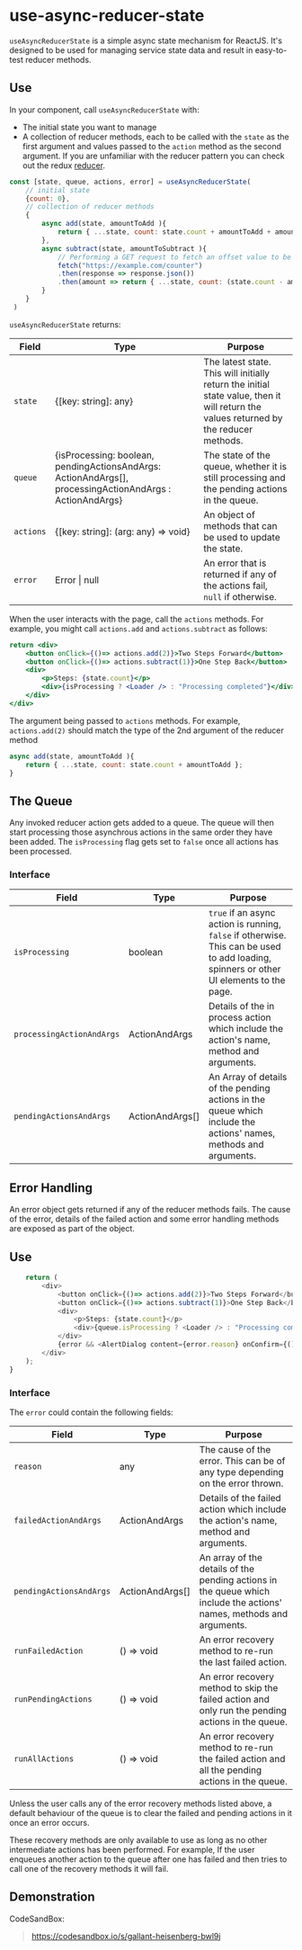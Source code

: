 # use-async-reducer-state

`useAsyncReducerState` is a simple async state mechanism for ReactJS.  It's 
designed to be used for managing service state data and result in easy-to-test reducer methods.


## Use 


In your component, call `useAsyncReducerState` with:

- The initial state you want to manage
- A collection of reducer methods, each to be called with the `state` as the first argument and values 
  passed to the `action` method as the second argument. If you are unfamiliar with the reducer pattern you can check out the redux [reducer](https://redux.js.org/tutorials/fundamentals/part-3-state-actions-reducers).


```js
const [state, queue, actions, error] = useAsyncReducerState(
    // initial state
    {count: 0},
    // collection of reducer methods
    {
        async add(state, amountToAdd ){
            return { ...state, count: state.count + amountToAdd + amount.offset };
        },
        async subtract(state, amountToSubtract ){
            // Performing a GET request to fetch an offset value to be subtracted from 'amountToSubract'
            fetch("https://example.com/counter")
            .then(response => response.json())
            .then(amount => return { ...state, count: (state.count - amountToSubtract - amount.offset) })  
        }
    }
 )
```

`useAsyncReducerState` returns:

|  Field | Type |  Purpose  |
| ------- | ---------------- | ------------------- |
| `state` | {[key: string]: any} | The latest state. This will initially return the initial state value, then it will return the values returned by the reducer methods.|
| `queue` | {isProcessing: boolean, pendingActionsAndArgs: ActionAndArgs[], processingActionAndArgs : ActionAndArgs} | The state of the queue, whether it is still processing and the pending actions in the queue.|
| `actions` | {[key: string]: (arg: any) => void} | An object of methods that can be used to update the state.|
| `error` | Error \| null | An error that is returned if any of the actions fail, `null` if otherwise.|


When the user interacts with the page, call the `actions` methods. For example, 
you might call `actions.add` and `actions.subtract` as follows:

```jsx
return <div>
    <button onClick={()=> actions.add(2)}>Two Steps Forward</button>
    <button onClick={()=> actions.subtract(1)}>One Step Back</button>
    <div>
        <p>Steps: {state.count}</p>
        <div>{isProcessing ? <Loader /> : "Processing completed"}</div>
    </div>
</div>
```
The argument being passed to `actions` methods. For example, `actions.add(2)` should match the type of the 2nd argument of the reducer method         
```js
async add(state, amountToAdd ){
    return { ...state, count: state.count + amountToAdd };
}
```

## The Queue

Any invoked reducer action gets added to a queue. The queue will then start processing those asynchrous actions in the same order they have been added. The `isProcessing` flag gets set to `false` once all actions has been processed.  

### Interface

|  Field | Type |  Purpose  |
| ------- | ---------------- | ------------------- |
| `isProcessing` | boolean | `true` if an async action is running, `false` if otherwise.  This can be used to add loading, spinners or other UI elements to the page.|
| `processingActionAndArgs` | ActionAndArgs | Details of the in process action which include the action's name, method and arguments. |
| `pendingActionsAndArgs` | ActionAndArgs[] | An Array of details of the pending actions in the queue which include the actions' names, methods and arguments. |


## Error Handling

An error object gets returned if any of the reducer methods fails. The cause of the error, details of the failed action and some error handling methods are exposed as part of the object.

## Use

```js
    return (
        <div>
            <button onClick={()=> actions.add(2)}>Two Steps Forward</button>
            <button onClick={()=> actions.subtract(1)}>One Step Back</button>
            <div>
                <p>Steps: {state.count}</p>
                <div>{queue.isProcessing ? <Loader /> : "Processing completed"}</div>
            </div>
            {error && <AlertDialog content={error.reason} onConfirm={() => error.runFailedAction()} />}
        </div>
    );
}
```

### Interface
  
The `error` could contain the following fields:

|  Field | Type |  Purpose  |
| ------- | ---------------- | ------------------- |
| `reason` | any | The cause of the error. This can be of any type depending on the error thrown.|
| `failedActionAndArgs` | ActionAndArgs | Details of the failed action which include the action's name, method and arguments. |
| `pendingActionsAndArgs` | ActionAndArgs[] | An array of the details of the pending actions in the queue which include the actions' names, methods and arguments. |
| `runFailedAction` | () => void | An error recovery method to re-run the last failed action. |
| `runPendingActions` | () => void | An error recovery method to skip the failed action and only run the pending actions in the queue. |
| `runAllActions` | () => void | An error recovery method to re-run the failed action and all the pending actions in the queue. |

Unless the user calls any of the error recovery methods listed above, a default behaviour of the queue is to clear the failed and pending actions in it once an error occurs. 

These recovery methods are only available to use as long as no other intermediate actions has been performed. For example, If the user enqueues another action to the queue after one has failed and then tries to call one of the recovery methods it will fail.

## Demonstration
CodeSandBox:
 > https://codesandbox.io/s/gallant-heisenberg-bwl9j
